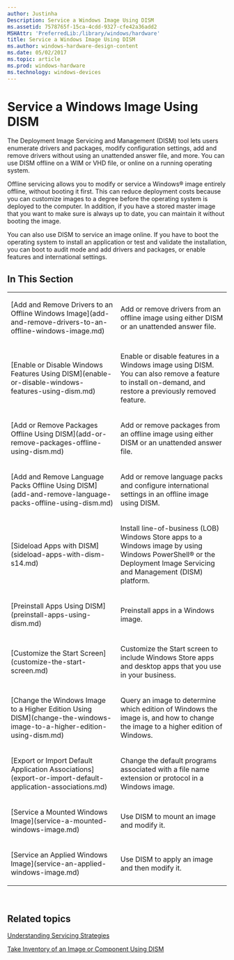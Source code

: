 ```yaml
---
author: Justinha
Description: Service a Windows Image Using DISM
ms.assetid: 7578765f-15ca-4cdd-9327-cfe42a36add2
MSHAttr: 'PreferredLib:/library/windows/hardware'
title: Service a Windows Image Using DISM
ms.author: windows-hardware-design-content
ms.date: 05/02/2017
ms.topic: article
ms.prod: windows-hardware
ms.technology: windows-devices
---
```


# Service a Windows Image Using DISM


The Deployment Image Servicing and Management (DISM) tool lets users enumerate drivers and packages, modify configuration settings, add and remove drivers without using an unattended answer file, and more. You can use DISM offline on a WIM or VHD file, or online on a running operating system.

Offline servicing allows you to modify or service a Windows® image entirely offline, without booting it first. This can reduce deployment costs because you can customize images to a degree before the operating system is deployed to the computer. In addition, if you have a stored master image that you want to make sure is always up to date, you can maintain it without booting the image.

You can also use DISM to service an image online. If you have to boot the operating system to install an application or test and validate the installation, you can boot to audit mode and add drivers and packages, or enable features and international settings.

## <span id="In_This_Section"></span><span id="in_this_section"></span><span id="IN_THIS_SECTION"></span>In This Section


<table>
<colgroup>
<col width="50%" />
<col width="50%" />
</colgroup>
<tbody>
<tr class="odd">
<td align="left"><p>[Add and Remove Drivers to an Offline Windows Image](add-and-remove-drivers-to-an-offline-windows-image.md)</p></td>
<td align="left"><p>Add or remove drivers from an offline image using either DISM or an unattended answer file.</p></td>
</tr>
<tr class="even">
<td align="left"><p>[Enable or Disable Windows Features Using DISM](enable-or-disable-windows-features-using-dism.md)</p></td>
<td align="left"><p>Enable or disable features in a Windows image using DISM. You can also remove a feature to install on-demand, and restore a previously removed feature.</p></td>
</tr>
<tr class="odd">
<td align="left"><p>[Add or Remove Packages Offline Using DISM](add-or-remove-packages-offline-using-dism.md)</p></td>
<td align="left"><p>Add or remove packages from an offline image using either DISM or an unattended answer file.</p></td>
</tr>
<tr class="even">
<td align="left"><p>[Add and Remove Language Packs Offline Using DISM](add-and-remove-language-packs-offline-using-dism.md)</p></td>
<td align="left"><p>Add or remove language packs and configure international settings in an offline image using DISM.</p></td>
</tr>
<tr class="odd">
<td align="left"><p>[Sideload Apps with DISM](sideload-apps-with-dism-s14.md)</p></td>
<td align="left"><p>Install line-of-business (LOB) Windows Store apps to a Windows image by using Windows PowerShell® or the Deployment Image Servicing and Management (DISM) platform.</p></td>
</tr>
<tr class="even">
<td align="left"><p>[Preinstall Apps Using DISM](preinstall-apps-using-dism.md)</p></td>
<td align="left"><p>Preinstall apps in a Windows image.</p></td>
</tr>
<tr class="odd">
<td align="left"><p>[Customize the Start Screen](customize-the-start-screen.md)</p></td>
<td align="left"><p>Customize the Start screen to include Windows Store apps and desktop apps that you use in your business.</p></td>
</tr>
<tr class="even">
<td align="left"><p>[Change the Windows Image to a Higher Edition Using DISM](change-the-windows-image-to-a-higher-edition-using-dism.md)</p></td>
<td align="left"><p>Query an image to determine which edition of Windows the image is, and how to change the image to a higher edition of Windows.</p></td>
</tr>
<tr class="odd">
<td align="left"><p>[Export or Import Default Application Associations](export-or-import-default-application-associations.md)</p></td>
<td align="left"><p>Change the default programs associated with a file name extension or protocol in a Windows image.</p></td>
</tr>
<tr class="even">
<td align="left"><p>[Service a Mounted Windows Image](service-a-mounted-windows-image.md)</p></td>
<td align="left"><p>Use DISM to mount an image and modify it.</p></td>
</tr>
<tr class="odd">
<td align="left"><p>[Service an Applied Windows Image](service-an-applied-windows-image.md)</p></td>
<td align="left"><p>Use DISM to apply an image and then modify it.</p></td>
</tr>
</tbody>
</table>

 

## <span id="related_topics"></span>Related topics


[Understanding Servicing Strategies](understanding-servicing-strategies.md)

[Take Inventory of an Image or Component Using DISM](take-inventory-of-an-image-or-component-using-dism.md)

 

 






